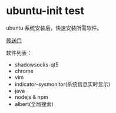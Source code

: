 # ubuntu-init test

ubuntu 系统安装后，快速安装所需软件。

[传送门](home.md)

软件列表：

- shadowsocks-qt5
- chrome
- vim
- indicator-sysmonitor(系统信息实时显示)
- java
- nodejs & npm
- albert(全局搜索)
